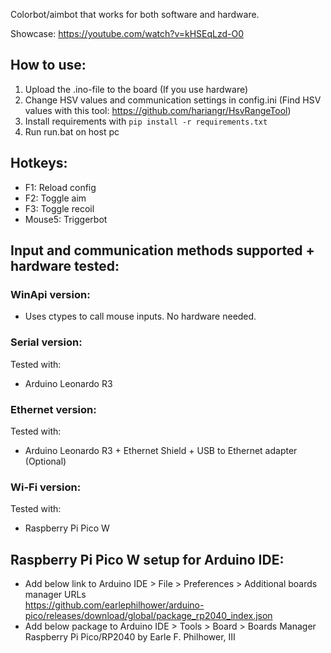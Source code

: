 Colorbot/aimbot that works for both software and hardware. 

Showcase: https://youtube.com/watch?v=kHSEqLzd-O0  

## How to use:
1. Upload the .ino-file to the board (If you use hardware)
2. Change HSV values and communication settings in config.ini (Find HSV values with this tool: https://github.com/hariangr/HsvRangeTool)
3. Install requirements with `pip install -r requirements.txt`
4. Run run.bat on host pc

## Hotkeys:
- F1: Reload config
- F2: Toggle aim
- F3: Toggle recoil
- Mouse5: Triggerbot

## Input and communication methods supported + hardware tested:  
### WinApi version:  
- Uses ctypes to call mouse inputs. No hardware needed.  

### Serial version:  
Tested with:
- Arduino Leonardo R3  

### Ethernet version:  
Tested with:  
- Arduino Leonardo R3 + Ethernet Shield + USB to Ethernet adapter (Optional)  

### Wi-Fi version:   
Tested with:  
- Raspberry Pi Pico W

## Raspberry Pi Pico W setup for Arduino IDE: 
- Add below link to Arduino IDE > File > Preferences > Additional boards manager URLs  
    https://github.com/earlephilhower/arduino-pico/releases/download/global/package_rp2040_index.json
- Add below package to Arduino IDE > Tools > Board > Boards Manager  
    Raspberry Pi Pico/RP2040 by Earle F. Philhower, III

